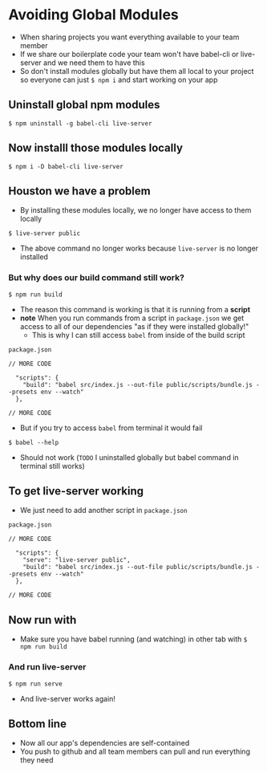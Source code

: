 # Avoiding Global Modules
* When sharing projects you want everything available to your team member
* If we share our boilerplate code your team won't have babel-cli or live-server and we need them to have this
* So don't install modules globally but have them all local to your project so everyone can just `$ npm i` and start working on your app

## Uninstall global npm modules
`$ npm uninstall -g babel-cli live-server`

## Now installl those modules locally
`$ npm i -D babel-cli live-server`

## Houston we have a problem
* By installing these modules locally, we no longer have access to them locally

`$ live-server public`

* The above command no longer works because `live-server` is no longer installed

### But why does our build command still work?
`$ npm run build`

* The reason this command is working is that it is running from a **script**
* **note** When you run commands from a script in `package.json` we get access to all of our dependencies "as if they were installed globally!"
    - This is why I can still access `babel` from inside of the build script

`package.json`

```
// MORE CODE

  "scripts": {
    "build": "babel src/index.js --out-file public/scripts/bundle.js --presets env --watch"
  },

// MORE CODE
```

* But if you try to access `babel` from terminal it would fail

`$ babel --help`

* Should not work (`TODO` I uninstalled globally but babel command in terminal still works)

## To get live-server working
* We just need to add another script in `package.json`

`package.json`

```
// MORE CODE

  "scripts": {
    "serve": "live-server public",
    "build": "babel src/index.js --out-file public/scripts/bundle.js --presets env --watch"
  },

// MORE CODE
```

## Now run with
* Make sure you have babel running (and watching) in other tab with `$ npm run build`

### And run live-server

`$ npm run serve`

* And live-server works again!

## Bottom line
* Now all our app's dependencies are self-contained
* You push to github and all team members can pull and run everything they need

